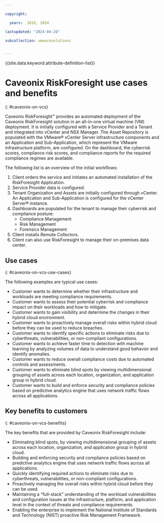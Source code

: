 ```yaml
---

copyright:

  years:  2016, 2024

lastupdated: "2024-04-26"

subcollection: vmwaresolutions


---
```


{{site.data.keyword.attribute-definition-list}}

# Caveonix RiskForesight use cases and benefits
{: #caveonix-on-vcs}

Caveonix RiskForesight™ provides an automated deployment of the Caveonix RiskForesight solution in an all-in-one virtual machine (VM) deployment. It is initially configured with a Service Provider and a Tenant and integrated into vCenter and NSX Manager. The Asset Repository is populated with the VMware® vCenter Server infrastructure components and an Application and Sub-Application, which represent the VMware infrastructure platform, are configured. On the dashboard, the cyberrisk scores, compliance risk scores, and compliance reports for the required compliance regimes are available.

The following list is an overview of the initial workflows:
1. Client orders the service and initiates an automated installation of the RiskForesight Application.
2. Service Provider data is configured.
3. Tenant Organization and Assets are initially configured through vCenter. An Application and Sub-Application is configured for the vCenter Server® instance.
4. Dashboards are populated for the tenant to manage their cyberrisk and compliance posture:
    - Compliance Management
    - Risk Management
    - Forensics Management
5. Client installs Remote Collectors.
6. Client can also use RiskForesight to manage their on-premises data center.

## Use cases
{: #caveonix-on-vcs-use-cases}

The following examples are typical use cases:
- Customer wants to determine whether their infrastructure and workloads are meeting compliance requirements.
- Customer wants to assess their potential cyberrisk and compliance impact on their workloads and how to mitigate.
- Customer wants to gain visibility and determine the changes in their hybrid cloud environment.
- Customer wants to proactively manage overall risks within hybrid cloud before they can be used to reduce breaches.
- Customer wants to identify specific actions to eliminate risks due to cyberthreats, vulnerabilities, or non-compliant configurations.
- Customer wants to achieve faster time to detection with machine learning by analyzing volumes of data to understand good behavior and identify anomalies.
- Customer wants to reduce overall compliance costs due to automated controls and assessments.
- Customer wants to eliminate blind spots by viewing multidimensional grouping of assets across each location, organization, and application group in hybrid cloud.
- Customer wants to build and enforce security and compliance policies based on predictive analytics engine that uses network traffic flows across all applications.

## Key benefits to customers
{: #caveonix-on-vcs-benefits}

The key benefits that are provided by Caveonix RiskForesight include:
- Eliminating blind spots, by viewing multidimensional grouping of assets across each location, organization, and application group in hybrid cloud.
- Building and enforcing security and compliance policies based on predictive analytics engine that uses network traffic flows across all applications.
- Quickly identifying required actions to eliminate risks due to cyberthreats, vulnerabilities, or non-compliant configurations.
- Proactively managing the overall risks within hybrid cloud before they can be used.
- Maintaining a “full-stack” understanding of the workload vulnerabilities and configuration issues at the infrastructure, platform, and application level in the context of threats and compliance requirements.
- Enabling the enterprise to implement the National Institute of Standards and Technology (NIST) proactive Risk Management Framework.
